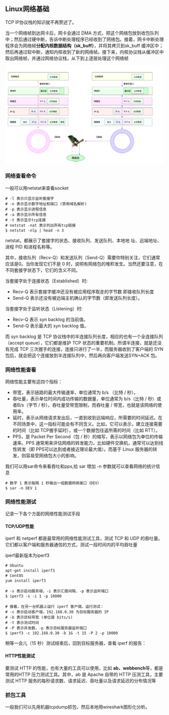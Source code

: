 ## Linux网络基础
TCP IP协议栈的知识就不再赘述了。

当一个网络帧到达网卡后，网卡会通过 DMA 方式，把这个网络包放到收包队列中；然后通过硬中断，告诉中断处理程序已经收到了网络包。接着，网卡中断处理程序会为网络帧**分配内核数据结构（sk_buff）**，并将其拷贝到sk_buff 缓冲区中；然后再通过软中断，通知内核收到了新的网络帧。接下来，内核协议栈从缓冲区中取出网络帧，并通过网络协议栈，从下到上逐层处理这个网络帧

![](image/net0.png)

### 网络查看命令

一般可以用netstat来查看socket

```
# -l 表示只显示监听套接字
# -n 表示显示数字地址和端口 (禁用域名解析)
# -p 表示显示进程信息
# -a 表示显示所有信息
# -t 表示显示tcp连接
# netstat -nat 表示列出所有tcp链接
$ netstat -nlp | head -n 3
```

netstat，都展示了套接字的状态、接收队列、发送队列、本地地
址、远端地址、进程 PID 和进程名称等。

其中，接收队列（Recv-Q）和发送队列（Send-Q）需要你特别关注，它们通常应该是0。当你发现它们不是 0 时，说明有网络包的堆积发生。当然还要注意，在不同套接字状态下，它们的含义不同。

当套接字处于连接状态（Established）时:

 - Recv-Q 表示套接字缓冲还没有被应用程序取走的字节数 即接收队列长度  
 - Send-Q 表示还没有被远端主机确认的字节数（即发送队列长度）。

当套接字处于监听状态（Listening）时:

 - Recv-Q 表示 syn backlog 的当前值。
 - Send-Q 表示最大的 syn backlog 值。

而 syn backlog 是 TCP 协议栈中的半连接队列长度，相应的也有一个全连接队列
（accept queue），它们都是维护 TCP 状态的重要机制。所谓半连接，就是还没有完成 TCP 三次握手的连接，连接只进行了一半，而服务器收到了客户端的 SYN 包后，就会把这个连接放到半连接队列中，然后再向客户端发送SYN+ACK 包。

### 网络性能查看
网络性能主要有这四个指标：

 - 带宽，表示链路的最大传输速率，单位通常为 b/s （比特 / 秒）。
 - 吞吐量，表示单位时间内成功传输的数据量，单位通常为 b/s（比特 / 秒）或者B/s（字节 / 秒）。吞吐量受带宽限制，而吞吐量 / 带宽，也就是该网络的使用率。
 - 延时，表示从网络请求发出后，一直到收到远端响应，所需要的时间延迟。在不同场景中，这一指标可能会有不同含义。比如，它可以表示，建立连接需要的时间（比如 TCP握手延时），或一个数据包往返所需的时间（比如 RTT）。
 - PPS，是 Packet Per Second（包 / 秒）的缩写，表示以网络包为单位的传输速率。PPS 通常用来评估网络的转发能力，比如硬件交换机，通常可以达到线性转发（即 PPS可以达到或者接近理论最大值）。而基于 Linux 服务器的转发，则容易受网络包大小的影响。

我们可以用sar命令来看吞吐和pps,给 sar 增加 -n 参数就可以查看网络的统计信息


```
# 数字 1 表示每隔 1 秒输出一组数据网络接口（DEV）
$ sar -n DEV 1
```

### 网络性能测试
记录一下各个方面的网络性能测试手段


#### TCP/UDP性能
iperf 和 netperf 都是最常用的网络性能测试工具，测试 TCP 和 UDP 的吞吐量。它们都以客户端和服务器通信的方式，测试一段时间内的平均吞吐量

iperf最新版本为iperf3

```
# Ubuntu
apt-get install iperf3
# CentOS
yum install iperf3

# -s 表示启动服务端，-i 表示汇报间隔，-p 表示监听端口
$ iperf3 -s -i 1 -p 10000

# 接着，在另一台机器上运行 iperf 客户端，运行测试：
# -c 表示启动客户端，192.168.0.30 为目标服务器的 IP
# -b 表示目标带宽 (单位是 bits/s)
# -t 表示测试时间
# -P 表示并发数，-p 表示目标服务器监听端口
$ iperf3 -c 192.168.0.30 -b 1G -t 15 -P 2 -p 10000
```

稍等一会儿（15 秒）测试结束后，回到目标服务器，查看 iperf 的报告：

#### HTTP性能测试

要测试 HTTP 的性能，也有大量的工具可以使用，比如 **ab、webbench**等，都是常用的HTTP 压力测试工具。其中，ab 是 Apache 自带的 HTTP 压测工具，主要测试 HTTP 服务的每秒请求数、请求延迟、吞吐量以及请求延迟的分布情况等

### 抓包工具
一般我们可以先用机器tcpdump抓包，然后本地用wireshark图形化分析。